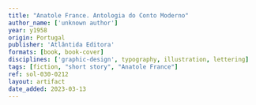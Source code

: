 ```yaml
---
title: "Anatole France. Antologia do Conto Moderno"
author_name: ['unknown author']
year: y1958
origin: Portugal
publisher: 'Atlântida Editora'
formats: [book, book-cover]
disciplines: ['graphic-design', typography, illustration, lettering]
tags: [fiction, "short story", "Anatole France"]
ref: sol-030-0212
layout: artifact
date_added: 2023-03-13
---
```

